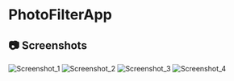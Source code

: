 # PhotoFilterApp
## :camera: Screenshots

![Screenshot_1](https://github.com/karagulov23/PhotoFilterApp/assets/62842649/922052c8-ec22-4021-912f-9c49cb4a5e9b)
![Screenshot_2](https://github.com/karagulov23/PhotoFilterApp/assets/62842649/720deb06-ea9d-41f8-8ea1-80f14ba0d0cc)
![Screenshot_3](https://github.com/karagulov23/PhotoFilterApp/assets/62842649/52de5fb5-4094-42c8-8ed9-c86758ef8582)
![Screenshot_4](https://github.com/karagulov23/PhotoFilterApp/assets/62842649/556ece82-7245-4827-bcc1-9ac43c096c1c)

